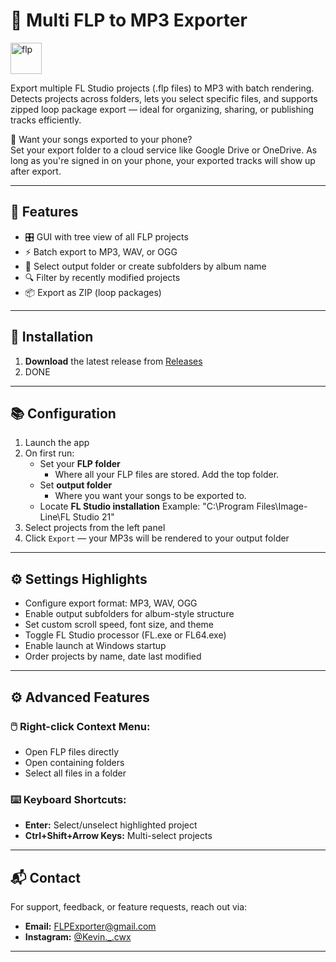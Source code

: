# 🎵 Multi FLP to MP3 Exporter

<img src="https://www.image-line.com/static/assets/nav-logo-fruit.41db863.png" alt="flp" width="50"/>

Export multiple FL Studio projects (.flp files) to MP3 with batch rendering. Detects projects across folders, lets you select specific files, and supports zipped loop package export — ideal for organizing, sharing, or publishing tracks efficiently. 

📱 Want your songs exported to your phone?  
Set your export folder to a cloud service like Google Drive or OneDrive. As long as you're signed in on your phone, your exported tracks will show up after export.

---

## 🧩 Features

- 🎛️ GUI with tree view of all FLP projects
- ⚡ Batch export to MP3, WAV, or OGG
- 📁 Select output folder or create subfolders by album name
- 🔍 Filter by recently modified projects
- 📦 Export as ZIP (loop packages)

---

## 🚀 Installation

1. **Download** the latest release from [Releases](https://github.com/yourusername/FLPExporter/releases)
2. DONE

---

## 📚 Configuration

1. Launch the app
2. On first run:
   - Set your **FLP folder** 
        - Where all your FLP files are stored. Add the top folder.
   - Set **output folder**
        - Where you want your songs to be exported to.
   - Locate **FL Studio installation**
        Example: "C:\Program Files\Image-Line\FL Studio 21\"
3. Select projects from the left panel
4. Click `Export` — your MP3s will be rendered to your output folder

---

## ⚙️ Settings Highlights

- Configure export format: MP3, WAV, OGG
- Enable output subfolders for album-style structure
- Set custom scroll speed, font size, and theme
- Toggle FL Studio processor (FL.exe or FL64.exe)
- Enable launch at Windows startup
- Order projects by name, date last modified

---
## ⚙️ Advanced Features

### 🖱️ Right-click Context Menu:

- Open FLP files directly  
- Open containing folders  
- Select all files in a folder  

### ⌨️ Keyboard Shortcuts:

- **Enter:** Select/unselect highlighted project  
- **Ctrl+Shift+Arrow Keys:** Multi-select projects  


---
## 📬 Contact

For support, feedback, or feature requests, reach out via:

- **Email:** FLPExporter@gmail.com
- **Instagram:** [@Kevin._.cwx](https://www.instagram.com/Kevin._.cwx)

---
